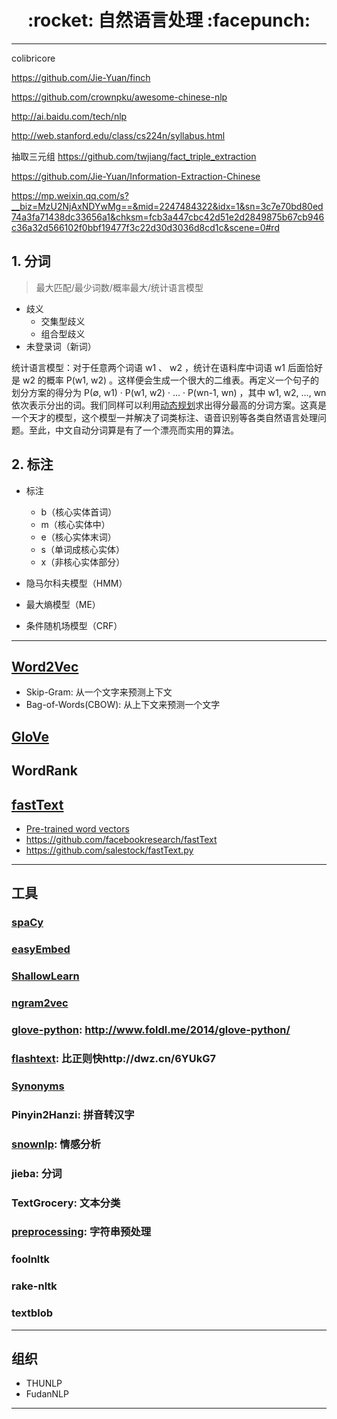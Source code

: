 <h1 align = "center">:rocket: 自然语言处理 :facepunch:</h1>

---
colibricore

https://github.com/Jie-Yuan/finch

https://github.com/crownpku/awesome-chinese-nlp

http://ai.baidu.com/tech/nlp

http://web.stanford.edu/class/cs224n/syllabus.html

抽取三元组
https://github.com/twjiang/fact_triple_extraction

https://github.com/Jie-Yuan/Information-Extraction-Chinese

https://mp.weixin.qq.com/s?__biz=MzU2NjAxNDYwMg==&mid=2247484322&idx=1&sn=3c7e70bd80ed74a3fa71438dc33656a1&chksm=fcb3a447cbc42d51e2d2849875b67cb946c36a32d566102f0bbf19477f3c22d30d3036d8cd1c&scene=0#rd
## 1. 分词
> 最大匹配/最少词数/概率最大/统计语言模型
- 歧义
  - 交集型歧义
  - 组合型歧义
- 未登录词（新词）

统计语言模型：对于任意两个词语 w1 、 w2 ，统计在语料库中词语 w1 后面恰好是 w2 的概率 P(w1, w2) 。这样便会生成一个很大的二维表。再定义一个句子的划分方案的得分为 P(∅, w1) · P(w1, w2) · … · P(wn-1, wn) ，其中 w1, w2, …, wn 依次表示分出的词。我们同样可以利用[动态规划][21]求出得分最高的分词方案。这真是一个天才的模型，这个模型一并解决了词类标注、语音识别等各类自然语言处理问题。至此，中文自动分词算是有了一个漂亮而实用的算法。

## 2. 标注
- 标注
    - b（核心实体首词）
    - m（核心实体中）
    - e（核心实体末词）
    - s（单词成核心实体）
    - x（非核心实体部分）
  
- 隐马尔科夫模型（HMM）
- 最大熵模型（ME）
- 条件随机场模型（CRF）




---
## [Word2Vec][1]
- Skip-Gram: 从一个文字来预测上下文
- Bag-of-Words(CBOW): 从上下文来预测一个文字
## [GloVe][2]
## WordRank


## [fastText][4]
- [Pre-trained word vectors][41]
- https://github.com/facebookresearch/fastText
- https://github.com/salestock/fastText.py
---
## 工具
### [spaCy][61]
### [easyEmbed][62]
### [ShallowLearn][63]
### [ngram2vec][64]
### [glove-python][65]: http://www.foldl.me/2014/glove-python/
### [flashtext][66]: 比正则快http://dwz.cn/6YUkG7
### [Synonyms][67]
### Pinyin2Hanzi: 拼音转汉字
### [snownlp][5]: 情感分析
### jieba: 分词
### TextGrocery: 文本分类
### [preprocessing][68]: 字符串预处理
### foolnltk
### rake-nltk
### textblob

---
## 组织
- THUNLP
- FudanNLP


---
[1]: x
[2]: http://blog.csdn.net/sinat_26917383/article/details/54847240

[21]: http://blog.csdn.net/xgf415/article/details/52662389

[4]: http://www.jianshu.com/p/b7ede4e842f1
[5]: https://github.com/isnowfy/snownlp
[41]: https://github.com/facebookresearch/fastText/blob/master/pretrained-vectors.md

[61]: https://github.com/explosion/spaCy
[62]: https://github.com/yanaiela/easyEmbed
[63]: https://github.com/giacbrd/ShallowLearn
[64]: https://github.com/zhezhaoa/ngram2vec
[65]: https://github.com/maciejkula/glove-python
[66]: https://github.com/vi3k6i5/flashtext
[67]: https://github.com/huyingxi/Synonyms
[68]: https://github.com/SpotlightData/preprocessing
